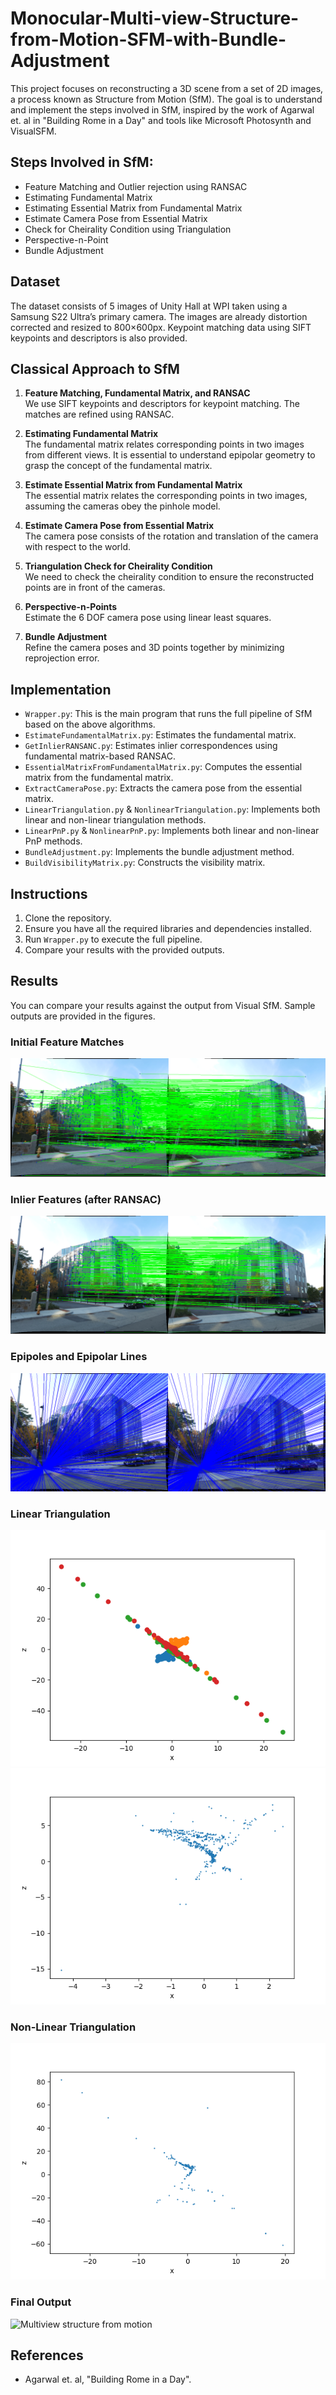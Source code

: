 # Monocular-Multi-view-Structure-from-Motion-SFM-with-Bundle-Adjustment
This project focuses on reconstructing a 3D scene from a set of 2D images, a process known as Structure from Motion (SfM). The goal is to understand and implement the steps involved in SfM, inspired by the work of Agarwal et. al in "Building Rome in a Day" and tools like Microsoft Photosynth and VisualSFM.

## Steps Involved in SfM:
- Feature Matching and Outlier rejection using RANSAC
- Estimating Fundamental Matrix
- Estimating Essential Matrix from Fundamental Matrix
- Estimate Camera Pose from Essential Matrix
- Check for Cheirality Condition using Triangulation
- Perspective-n-Point
- Bundle Adjustment

## Dataset
The dataset consists of 5 images of Unity Hall at WPI taken using a Samsung S22 Ultra’s primary camera. The images are already distortion corrected and resized to 800×600px. Keypoint matching data using SIFT keypoints and descriptors is also provided.

## Classical Approach to SfM
1. **Feature Matching, Fundamental Matrix, and RANSAC**  
We use SIFT keypoints and descriptors for keypoint matching. The matches are refined using RANSAC.

2. **Estimating Fundamental Matrix**  
The fundamental matrix relates corresponding points in two images from different views. It is essential to understand epipolar geometry to grasp the concept of the fundamental matrix.

3. **Estimate Essential Matrix from Fundamental Matrix**  
The essential matrix relates the corresponding points in two images, assuming the cameras obey the pinhole model.

4. **Estimate Camera Pose from Essential Matrix**  
The camera pose consists of the rotation and translation of the camera with respect to the world.

5. **Triangulation Check for Cheirality Condition**  
We need to check the cheirality condition to ensure the reconstructed points are in front of the cameras.

6. **Perspective-n-Points**  
Estimate the 6 DOF camera pose using linear least squares.

7. **Bundle Adjustment**  
Refine the camera poses and 3D points together by minimizing reprojection error.

## Implementation
- `Wrapper.py`: This is the main program that runs the full pipeline of SfM based on the above algorithms.
- `EstimateFundamentalMatrix.py`: Estimates the fundamental matrix.
- `GetInlierRANSANC.py`: Estimates inlier correspondences using fundamental matrix-based RANSAC.
- `EssentialMatrixFromFundamentalMatrix.py`: Computes the essential matrix from the fundamental matrix.
- `ExtractCameraPose.py`: Extracts the camera pose from the essential matrix.
- `LinearTriangulation.py` & `NonlinearTriangulation.py`: Implements both linear and non-linear triangulation methods.
- `LinearPnP.py` & `NonlinearPnP.py`: Implements both linear and non-linear PnP methods.
- `BundleAdjustment.py`: Implements the bundle adjustment method.
- `BuildVisibilityMatrix.py`: Constructs the visibility matrix.


## Instructions
1. Clone the repository.
2. Ensure you have all the required libraries and dependencies installed.
3. Run `Wrapper.py` to execute the full pipeline.
4. Compare your results with the provided outputs.

## Results
You can compare your results against the output from Visual SfM. Sample outputs are provided in the figures.

### Initial Feature Matches
![feature_matches](Outputs/feature_matches.png)

### Inlier Features (after RANSAC)
![feature_matches](Outputs/inlier_features_ransac.png)

### Epipoles and Epipolar Lines
![epipolar](Outputs/epipolar_1-2_new.png)

### Linear Triangulation
![Triangulation_1](Outputs/linear_triangulation_1.png)
![Triangulation](Outputs/linear_triangulation.png)

### Non-Linear Triangulation
![Non-Linear-Triangulation](Outputs/non-linear_triangulation.png)

### Final Output
![Multiview structure from motion](https://user-images.githubusercontent.com/63463655/236314227-9ccb62e4-fa8e-4f85-ae54-ef4660ceb949.png)

## References
- Agarwal et. al, "Building Rome in a Day".
